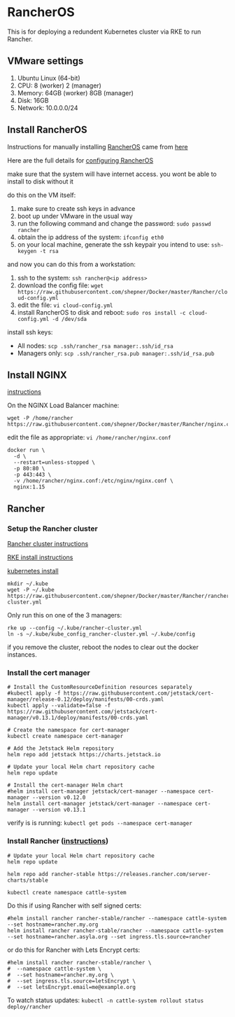 # RancherOS

This is for deploying a redundent Kubernetes cluster via RKE to run Rancher.

## VMware settings

1.  Ubuntu Linux (64-bit)
2.  CPU: 8 (worker) 2 (manager)
3.  Memory:   64GB (worker) 8GB (manager)
4.  Disk:  16GB
5.  Network: 10.0.0.0/24

## Install RancherOS

Instructions for manually installing [RancherOS](https://rancher.com/rancher-os/) came from [here](https://sdbrett.com/BrettsITBlog/2017/01/rancheros-installing-to-hard-disk/)

Here are the full details for [configuring RancherOS](https://rancher.com/docs/os/configuration/)

make sure that the system will have internet access.  you wont be able to install to disk without it

do this on the VM itself:

1.  make sure to create ssh keys in advance
2.  boot up under VMware in the usual way
3.  run the following command and change the password:
    `sudo passwd rancher`
4.  obtain the ip address of the system:
    `ifconfig eth0`
5.  on your local machine, generate the ssh keypair you intend to use:
    `ssh-keygen -t rsa`

and now you can do this from a workstation:

1.  ssh to the system:
    `ssh rancher@<ip address>`
2.  download the config file:
    `wget https://raw.githubusercontent.com/shepner/Docker/master/Rancher/cloud-config.yml`
3.  edit the file:
    `vi cloud-config.yml`
4.  install RancherOS to disk and reboot:
    `sudo ros install -c cloud-config.yml -d /dev/sda`

install ssh keys:
* All nodes:
  `scp .ssh/rancher_rsa manager:.ssh/id_rsa`
* Managers only:
  `scp .ssh/rancher_rsa.pub manager:.ssh/id_rsa.pub`

## Install NGINX

[instructions](https://rancher.com/docs/rancher/v2.x/en/installation/k8s-install/create-nodes-lb/)

On the NGINX Load Balancer machine:

```
wget -P /home/rancher https://raw.githubusercontent.com/shepner/Docker/master/Rancher/nginx.conf
```

edit the file as appropriate:
`vi /home/rancher/nginx.conf`

```
docker run \
  -d \
  --restart=unless-stopped \
  -p 80:80 \
  -p 443:443 \
  -v /home/rancher/nginx.conf:/etc/nginx/nginx.conf \
  nginx:1.15
```

## Rancher

### Setup the Rancher cluster

[Rancher cluster instructions](https://rancher.com/docs/rancher/v2.x/en/installation/k8s-install/kubernetes-rke/)

[RKE install instructions](https://rancher.com/docs/rke/latest/en/installation/)

[kubernetes install](https://kubernetes.io/docs/tasks/tools/install-kubectl/)

```
mkdir ~/.kube
wget -P ~/.kube https://raw.githubusercontent.com/shepner/Docker/master/Rancher/rancher-cluster.yml
```

Only run this on one of the 3 managers:

```
rke up --config ~/.kube/rancher-cluster.yml
ln -s ~/.kube/kube_config_rancher-cluster.yml ~/.kube/config
```

if you remove the cluster, reboot the nodes to clear out the docker instances.

### Install the cert manager

```
# Install the CustomResourceDefinition resources separately
#kubectl apply -f https://raw.githubusercontent.com/jetstack/cert-manager/release-0.12/deploy/manifests/00-crds.yaml
kubectl apply --validate=false -f https://raw.githubusercontent.com/jetstack/cert-manager/v0.13.1/deploy/manifests/00-crds.yaml

# Create the namespace for cert-manager
kubectl create namespace cert-manager

# Add the Jetstack Helm repository
helm repo add jetstack https://charts.jetstack.io

# Update your local Helm chart repository cache
helm repo update

# Install the cert-manager Helm chart
#helm install cert-manager jetstack/cert-manager --namespace cert-manager --version v0.12.0
helm install cert-manager jetstack/cert-manager --namespace cert-manager --version v0.13.1
```

verify is is running:
`kubectl get pods --namespace cert-manager`

### Install Rancher ([instructions](https://rancher.com/docs/rancher/v2.x/en/installation/k8s-install/helm-rancher/))

```
# Update your local Helm chart repository cache
helm repo update

helm repo add rancher-stable https://releases.rancher.com/server-charts/stable

kubectl create namespace cattle-system
```

Do this if using Rancher with self signed certs:

```
#helm install rancher rancher-stable/rancher --namespace cattle-system --set hostname=rancher.my.org
helm install rancher rancher-stable/rancher --namespace cattle-system --set hostname=rancher.asyla.org --set ingress.tls.source=rancher 
```

or do this for Rancher with Lets Encrypt certs:

```
#helm install rancher rancher-stable/rancher \
#  --namespace cattle-system \
#  --set hostname=rancher.my.org \
#  --set ingress.tls.source=letsEncrypt \
#  --set letsEncrypt.email=me@example.org
```

To watch status updates:
`kubectl -n cattle-system rollout status deploy/rancher`
